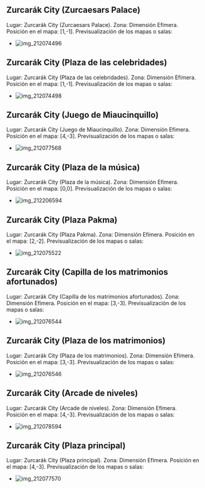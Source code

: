 ## Zurcarák City (Zurcaesars Palace)
Lugar: Zurcarák City (Zurcaesars Palace).
Zona: Dimensión Efímera.
Posición en el mapa: [1,-1].
Previsualización de los mapas o salas:
- ![img_212074496](https://media.discordapp.net/attachments/1115311447145193482/1115350259648966796/212074496.jpg)

## Zurcarák City (Plaza de las celebridades)
Lugar: Zurcarák City (Plaza de las celebridades).
Zona: Dimensión Efímera.
Posición en el mapa: [1,-1].
Previsualización de los mapas o salas:
- ![img_212074498](https://media.discordapp.net/attachments/1115311447145193482/1115350261305720852/212074498.jpg)

## Zurcarák City (Juego de Miaucinquillo)
Lugar: Zurcarák City (Juego de Miaucinquillo).
Zona: Dimensión Efímera.
Posición en el mapa: [4,-3].
Previsualización de los mapas o salas:
- ![img_212077568](https://media.discordapp.net/attachments/1115311447145193482/1115350292683313302/212077568.jpg)

## Zurcarák City (Plaza de la música)
Lugar: Zurcarák City (Plaza de la música).
Zona: Dimensión Efímera.
Posición en el mapa: [0,0].
Previsualización de los mapas o salas:
- ![img_212206594](https://media.discordapp.net/attachments/1115311447145193482/1115350305538850907/212206594.jpg)

## Zurcarák City (Plaza Pakma)
Lugar: Zurcarák City (Plaza Pakma).
Zona: Dimensión Efímera.
Posición en el mapa: [2,-2].
Previsualización de los mapas o salas:
- ![img_212075522](https://media.discordapp.net/attachments/1115311447145193482/1115350285435555981/212075522.jpg)

## Zurcarák City (Capilla de los matrimonios afortunados)
Lugar: Zurcarák City (Capilla de los matrimonios afortunados).
Zona: Dimensión Efímera.
Posición en el mapa: [3,-3].
Previsualización de los mapas o salas:
- ![img_212076544](https://media.discordapp.net/attachments/1115311447145193482/1115350286677049504/212076544.jpg)

## Zurcarák City (Plaza de los matrimonios)
Lugar: Zurcarák City (Plaza de los matrimonios).
Zona: Dimensión Efímera.
Posición en el mapa: [3,-3].
Previsualización de los mapas o salas:
- ![img_212076546](https://media.discordapp.net/attachments/1115311447145193482/1115350291005575281/212076546.jpg)

## Zurcarák City (Arcade de niveles)
Lugar: Zurcarák City (Arcade de niveles).
Zona: Dimensión Efímera.
Posición en el mapa: [4,-3].
Previsualización de los mapas o salas:
- ![img_212078594](https://media.discordapp.net/attachments/1115311447145193482/1115350301025767566/212078594.jpg)

## Zurcarák City (Plaza principal)
Lugar: Zurcarák City (Plaza principal).
Zona: Dimensión Efímera.
Posición en el mapa: [4,-3].
Previsualización de los mapas o salas:
- ![img_212077570](https://media.discordapp.net/attachments/1115311447145193482/1115350296449794078/212077570.jpg)